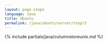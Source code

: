 ```yaml
---
layout: page-steps
language: Java
title: Ubuntu
permalink: /java/ubuntu/server/step/3
---
```


{% include partials/java/columnstoreunix.md %}
